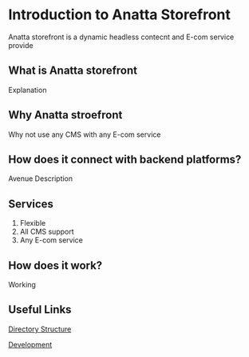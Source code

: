 # Introduction to Anatta Storefront
Anatta storefront is a dynamic headless contecnt and E-com service provide

## What is Anatta storefront
Explanation
## Why Anatta stroefront
Why not use any CMS with any E-com service

## How does it connect with backend platforms?
Avenue Description

## Services
1. Flexible
2. All CMS support
3. Any E-com service

## How does it work?
Working

## Useful Links
[Directory Structure](/projects/storefront/directory/)

[Development](/projects/storefront/development/)
